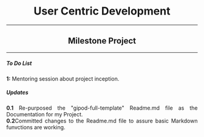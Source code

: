 <h1 align="center">User Centric Development</h1>
<hr>
<h2 align="center">Milestone Project</h2>
<hr>

<h5>To Do List</h5>
<b>1:</b> Mentoring session about project inception.

<h5>Updates</h5>
<p align="justify"><b>0.1</b> Re-purposed the "gipod-full-template" Readme.md file as the Documentation for my Project.</br>
<b>0.2</b>Committed changes to the Readme.md file to assure basic Markdown funvctions are working.
</p>
